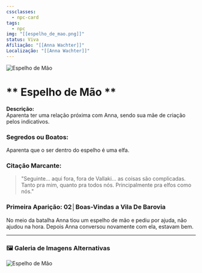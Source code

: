 ```yaml
---
cssclasses:
  - npc-card
tags:
  - npc
img: "[[espelho_de_mao.png]]"
status: Viva
Afiliação: "[[Anna Wachter]]"
Localização: "[[Anna Wachter]]"
---
```


<img src="espelho_de_mao.png" alt="Espelho de Mão " />

# ** Espelho de Mão **
**Descrição:**  
Aparenta ter uma relação próxima com Anna, sendo sua mãe de criação pelos indicativos.

### **Segredos ou Boatos:**  
Aparenta que o ser dentro do espelho é uma elfa.

### **Citação Marcante:**  
> "Seguinte... aqui fora, fora de Vallaki... as coisas são complicadas. Tanto pra mim, quanto pra todos nós. Principalmente pra elfos como nós."

### **Primeira Aparição:** 02│Boas-Vindas a Vila De Barovia
No meio da batalha Anna tiou um espelho de mão e pediu por ajuda, não ajudou na hora. Depois Anna conversou novamente com ela, estavam bem.


---

### 🖼️ **Galeria de Imagens Alternativas**

<div class="npc-gallery">
    <img src="espelho_de_mao.png" alt="Espelho de Mão " />
</div>



